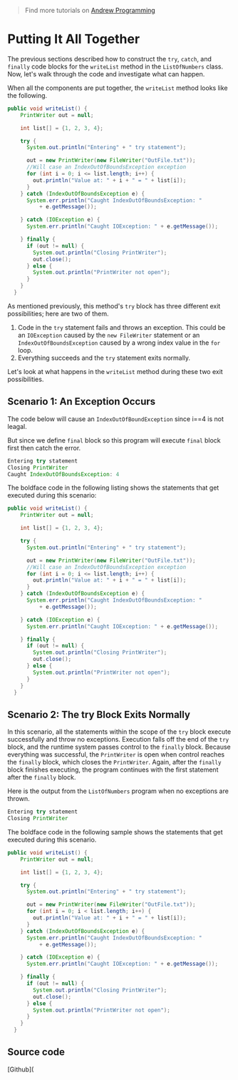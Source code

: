> Find more tutorials on [Andrew Programming](http://www.andrew-programming.com)

# Putting It All Together

The previous sections described how to construct the `try`, `catch`, and `finally` code blocks for the `writeList` method in the `ListOfNumbers` class. Now, let's walk through the code and investigate what can happen.

When all the components are put together, the `writeList` method looks like the following.

```java
public void writeList() {
    PrintWriter out = null;

    int list[] = {1, 2, 3, 4};

    try {
      System.out.println("Entering" + " try statement");

      out = new PrintWriter(new FileWriter("OutFile.txt"));
      //Will case an IndexOutOfBoundsException exception
      for (int i = 0; i <= list.length; i++) {
        out.println("Value at: " + i + " = " + list[i]);
      }
    } catch (IndexOutOfBoundsException e) {
      System.err.println("Caught IndexOutOfBoundsException: "
          + e.getMessage());

    } catch (IOException e) {
      System.err.println("Caught IOException: " + e.getMessage());

    } finally {
      if (out != null) {
        System.out.println("Closing PrintWriter");
        out.close();
      } else {
        System.out.println("PrintWriter not open");
      }
    }
  }
```

As mentioned previously, this method's `try` block has three different exit possibilities; here are two of them.

1. Code in the `try` statement fails and throws an exception. This could be an `IOException` caused by the `new FileWriter` statement or an `IndexOutOfBoundsException` caused by a wrong index value in the `for` loop.
2. Everything succeeds and the `try` statement exits normally.

Let's look at what happens in the `writeList` method during these two exit possibilities.

## Scenario 1: An Exception Occurs

The code below will cause an `IndexOutOfBoundException` since i==4 is not leagal.

But since we define `final` block so this program will execute `final` block first then catch the error.

```java
Entering try statement
Closing PrintWriter
Caught IndexOutOfBoundsException: 4 
```

The boldface code in the following listing shows the statements that get executed during this scenario:

```java
public void writeList() {
    PrintWriter out = null;

    int list[] = {1, 2, 3, 4};

    try {
      System.out.println("Entering" + " try statement");

      out = new PrintWriter(new FileWriter("OutFile.txt"));
      //Will case an IndexOutOfBoundsException exception
      for (int i = 0; i <= list.length; i++) {
        out.println("Value at: " + i + " = " + list[i]);
      }
    } catch (IndexOutOfBoundsException e) {
      System.err.println("Caught IndexOutOfBoundsException: "
          + e.getMessage());

    } catch (IOException e) {
      System.err.println("Caught IOException: " + e.getMessage());

    } finally {
      if (out != null) {
        System.out.println("Closing PrintWriter");
        out.close();
      } else {
        System.out.println("PrintWriter not open");
      }
    }
  }
```

## Scenario 2: The try Block Exits Normally

In this scenario, all the statements within the scope of the `try` block execute successfully and throw no exceptions. Execution falls off the end of the `try` block, and the runtime system passes control to the `finally` block. Because everything was successful, the `PrintWriter` is open when control reaches the `finally` block, which closes the `PrintWriter`. Again, after the `finally` block finishes executing, the program continues with the first statement after the `finally` block.

Here is the output from the `ListOfNumbers` program when no exceptions are thrown.

```java
Entering try statement
Closing PrintWriter
```

The boldface code in the following sample shows the statements that get executed during this scenario.

```java
public void writeList() {
    PrintWriter out = null;

    int list[] = {1, 2, 3, 4};

    try {
      System.out.println("Entering" + " try statement");

      out = new PrintWriter(new FileWriter("OutFile.txt"));
      for (int i = 0; i < list.length; i++) {
        out.println("Value at: " + i + " = " + list[i]);
      }
    } catch (IndexOutOfBoundsException e) {
      System.err.println("Caught IndexOutOfBoundsException: "
          + e.getMessage());

    } catch (IOException e) {
      System.err.println("Caught IOException: " + e.getMessage());

    } finally {
      if (out != null) {
        System.out.println("Closing PrintWriter");
        out.close();
      } else {
        System.out.println("PrintWriter not open");
      }
    }
  }
```

## Source code

[Github](
